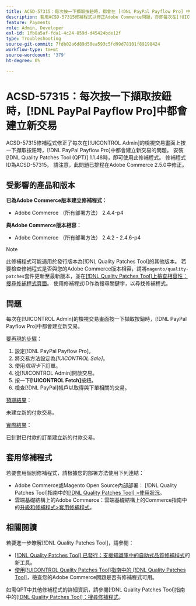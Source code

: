 ```yaml
---
title: ACSD-57315：每次按一下擷取按鈕時，都會在 [!DNL PayPal Payflow Pro] 中建立新交易
description: 套用ACSD-57315修補程式以修正Adobe Commerce問題，亦即每次在[!UICONTROL Admin]的檢視交易畫面上按一下擷取按鈕時， [!DNL PayPal Payflow Pro] 中都會建立新交易。
feature: Payments
role: Admin, Developer
exl-id: 1fb8a5af-fda1-4c24-859d-d45424bde12f
type: Troubleshooting
source-git-commit: 7fdb02a6d89d50ea593c5fd99d78101f89198424
workflow-type: tm+mt
source-wordcount: '379'
ht-degree: 0%

---
```


# ACSD-57315：每次按一下擷取按鈕時，[!DNL PayPal Payflow Pro]中都會建立新交易

ACSD-57315修補程式修正了每次在[!UICONTROL Admin]的檢視交易畫面上按一下擷取按鈕時，[!DNL PayPal Payflow Pro]中都會建立新交易的問題。 安裝[!DNL Quality Patches Tool (QPT)] 1.1.48時，即可使用此修補程式。 修補程式ID為ACSD-57315。 請注意，此問題已排程在Adobe Commerce 2.5.0中修正。

## 受影響的產品和版本

**已為Adobe Commerce版本建立修補程式：**

* Adobe Commerce （所有部署方法） 2.4.4-p4

**與Adobe Commerce版本相容：**

* Adobe Commerce （所有部署方法） 2.4.2 - 2.4.6-p4

>[!NOTE]
>
>此修補程式可能適用於發行版本為[!DNL Quality Patches Tool]的其他版本。 若要檢查修補程式是否與您的Adobe Commerce版本相容，請將`magento/quality-patches`套件更新至最新版本，並在[[!DNL Quality Patches Tool]上檢查相容性：搜尋修補程式頁面](https://experienceleague.adobe.com/tools/commerce-quality-patches/index.html)。 使用修補程式ID作為搜尋關鍵字，以尋找修補程式。

## 問題

每次在[!UICONTROL Admin]的檢視交易畫面按一下擷取按鈕時，[!DNL PayPal Payflow Pro]中都會建立新交易。

<u>要再現的步驟</u>：

1. 設定[!DNL PayPal Payflow Pro]。
1. 將交易方法設定為&#x200B;*[!UICONTROL Sale]*。
1. 使用&#x200B;*信用卡*&#x200B;下訂單。
1. 從[!UICONTROL Admin]開啟交易。
1. 按一下&#x200B;**[!UICONTROL Fetch]**&#x200B;按鈕。
1. 檢查[!DNL PayPal]帳戶以取得與下單相關的交易。

<u>預期結果</u>：

未建立新的付款交易。

<u>實際結果</u>：

已針對已付款的訂單建立新的付款交易。

## 套用修補程式

若要套用個別修補程式，請根據您的部署方法使用下列連結：

* Adobe Commerce或Magento Open Source內部部署： [!DNL Quality Patches Tool]指南中的[[!DNL Quality Patches Tool] >使用狀況](/help/tools/quality-patches-tool/usage.md)。
* 雲端基礎結構上的Adobe Commerce：雲端基礎結構上的Commerce指南中的[升級和修補程式>套用修補程式](https://experienceleague.adobe.com/docs/commerce-cloud-service/user-guide/develop/upgrade/apply-patches.html)。

## 相關閱讀

若要進一步瞭解[!DNL Quality Patches Tool]，請參閱：

* [[!DNL Quality Patches Tool] 已發行：支援知識庫中的自助式品質修補程式](https://experienceleague.adobe.com/en/docs/commerce-operations/tools/quality-patches-tool/quality-patches-tool-to-self-serve-quality-patches)的新工具。
* [使用[!UICONTROL Quality Patches Tool]指南中的 [!DNL Quality Patches Tool]](/help/tools/quality-patches-tool/patches-available-in-qpt/check-patch-for-magento-issue-with-magento-quality-patches.md)，檢查您的Adobe Commerce問題是否有修補程式可用。


如需QPT中其他修補程式的詳細資訊，請參閱[!DNL Quality Patches Tool]指南中的[[!DNL Quality Patches Tool]：搜尋修補程式](https://experienceleague.adobe.com/tools/commerce-quality-patches/index.html)。
